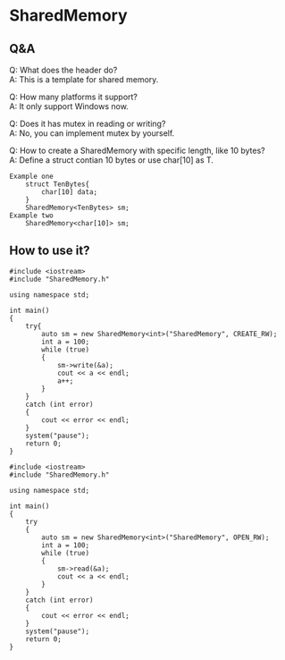 # SharedMemory

## Q&A
Q: What does the header do?  
A: This is a template for shared memory.

Q: How many platforms it support?  
A: It only support Windows now.

Q: Does it has mutex in reading or writing?  
A: No, you can implement mutex by yourself.

Q: How to create a SharedMemory with specific length, like 10 bytes?  
A: Define a struct contian 10 bytes or use char\[10\] as T.

```
Example one
    struct TenBytes{
        char[10] data;
    }
    SharedMemory<TenBytes> sm;
Example two
    SharedMemory<char[10]> sm;
```

## How to use it?

```
#include <iostream>
#include "SharedMemory.h"

using namespace std;

int main()
{
	try{
		auto sm = new SharedMemory<int>("SharedMemory", CREATE_RW);
		int a = 100;
		while (true)
		{
			sm->write(&a);
			cout << a << endl;
			a++;
		}
	}
	catch (int error)
	{
		cout << error << endl;
	}
	system("pause");
    return 0;
}
```

```
#include <iostream>
#include "SharedMemory.h"

using namespace std;

int main()
{
	try
	{
		auto sm = new SharedMemory<int>("SharedMemory", OPEN_RW);
		int a = 100;
		while (true)
		{
			sm->read(&a);
			cout << a << endl;
		}
	}
	catch (int error)
	{
		cout << error << endl;
	}
	system("pause");
    return 0;
}
```
